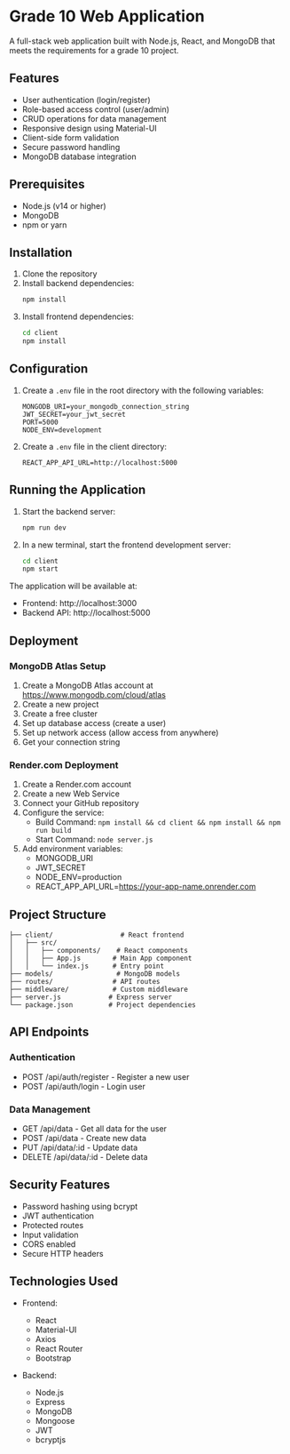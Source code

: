 # Grade 10 Web Application

A full-stack web application built with Node.js, React, and MongoDB that meets the requirements for a grade 10 project.

## Features

- User authentication (login/register)
- Role-based access control (user/admin)
- CRUD operations for data management
- Responsive design using Material-UI
- Client-side form validation
- Secure password handling
- MongoDB database integration

## Prerequisites

- Node.js (v14 or higher)
- MongoDB
- npm or yarn

## Installation

1. Clone the repository
2. Install backend dependencies:
   ```bash
   npm install
   ```
3. Install frontend dependencies:
   ```bash
   cd client
   npm install
   ```

## Configuration

1. Create a `.env` file in the root directory with the following variables:
   ```
   MONGODB_URI=your_mongodb_connection_string
   JWT_SECRET=your_jwt_secret
   PORT=5000
   NODE_ENV=development
   ```

2. Create a `.env` file in the client directory:
   ```
   REACT_APP_API_URL=http://localhost:5000
   ```

## Running the Application

1. Start the backend server:
   ```bash
   npm run dev
   ```

2. In a new terminal, start the frontend development server:
   ```bash
   cd client
   npm start
   ```

The application will be available at:
- Frontend: http://localhost:3000
- Backend API: http://localhost:5000

## Deployment

### MongoDB Atlas Setup

1. Create a MongoDB Atlas account at https://www.mongodb.com/cloud/atlas
2. Create a new project
3. Create a free cluster
4. Set up database access (create a user)
5. Set up network access (allow access from anywhere)
6. Get your connection string

### Render.com Deployment

1. Create a Render.com account
2. Create a new Web Service
3. Connect your GitHub repository
4. Configure the service:
   - Build Command: `npm install && cd client && npm install && npm run build`
   - Start Command: `node server.js`
5. Add environment variables:
   - MONGODB_URI
   - JWT_SECRET
   - NODE_ENV=production
   - REACT_APP_API_URL=https://your-app-name.onrender.com

## Project Structure

```
├── client/                 # React frontend
│   ├── src/
│   │   ├── components/    # React components
│   │   ├── App.js        # Main App component
│   │   └── index.js      # Entry point
├── models/                # MongoDB models
├── routes/               # API routes
├── middleware/           # Custom middleware
├── server.js            # Express server
└── package.json         # Project dependencies
```

## API Endpoints

### Authentication
- POST /api/auth/register - Register a new user
- POST /api/auth/login - Login user

### Data Management
- GET /api/data - Get all data for the user
- POST /api/data - Create new data
- PUT /api/data/:id - Update data
- DELETE /api/data/:id - Delete data

## Security Features

- Password hashing using bcrypt
- JWT authentication
- Protected routes
- Input validation
- CORS enabled
- Secure HTTP headers

## Technologies Used

- Frontend:
  - React
  - Material-UI
  - Axios
  - React Router
  - Bootstrap

- Backend:
  - Node.js
  - Express
  - MongoDB
  - Mongoose
  - JWT
  - bcryptjs 